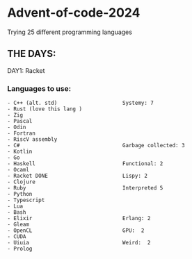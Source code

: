 # Advent-of-code-2024
Trying 25 different programming languages 


## THE DAYS:
DAY1: Racket

### Languages to use:

```
- C++ (alt. std)                     Systemy: 7
- Rust (love this lang )
- Zig
- Pascal
- Odin
- Fortran
- RiscV assembly
- C#                                 Garbage collected: 3
- Kotlin
- Go
- Haskell                            Functional: 2
- Ocaml
- Racket DONE                        Lispy: 2
- Clojure
- Ruby                               Interpreted 5
- Python
- Typescript
- Lua
- Bash
- Elixir                             Erlang: 2
- Gleam
- OpenCL                             GPU:  2
- CUDA
- Uiuia                              Weird:  2
- Prolog
```
